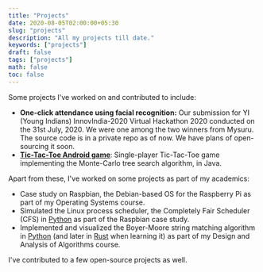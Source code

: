 ```yaml
---
title: "Projects"
date: 2020-08-05T02:00:00+05:30
slug: "projects"
description: "All my projects till date."
keywords: ["projects"]
draft: false
tags: ["projects"]
math: false
toc: false
---
```


Some projects I've worked on and contributed to include:

- **One-click attendance using facial recognition:** Our submission for YI
  (Young Indians) InnovIndia-2020 Virtual Hackathon 2020 conducted on the 31st
  July, 2020. We were one among the two winners from Mysuru. The source code is
  in a private repo as of now. We have plans of open-sourcing it soon.
- [**Tic-Tac-Toe Android game**](https://github.com/SanchithHegde/tic-tac-toe-android/):
  Single-player Tic-Tac-Toe game implementing the Monte-Carlo tree search
  algorithm, in Java.

Apart from these, I've worked on some projects as part of my academics:

- Case study on Raspbian, the Debian-based OS for the Raspberry Pi as part of
  my Operating Systems course.
- Simulated the Linux process scheduler, the Completely Fair Scheduler (CFS) in
  [Python](https://github.com/SanchithHegde/completely-fair-scheduler) as part
  of the Raspbian case study.
- Implemented and visualized the Boyer-Moore string matching algorithm in
  [Python](https://github.com/SanchithHegde/boyer-moore-visualization-python)
  (and later in [Rust](https://github.com/SanchithHegde/boyer-moore-visualization-rs)
  when learning it) as part of my Design and Analysis of
  Algorithms course.

I've contributed to a few open-source projects as well.
